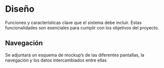 # Diseño 

Funciones y características clave que el sistema debe incluir. Estas funcionalidades son esenciales para cumplir con los objetivos del proyecto.

## Navegación 

Se adjuntará un esquema de mockup’s de las diferentes pantallas, la navegación y los datos intercambiados entre ellas

